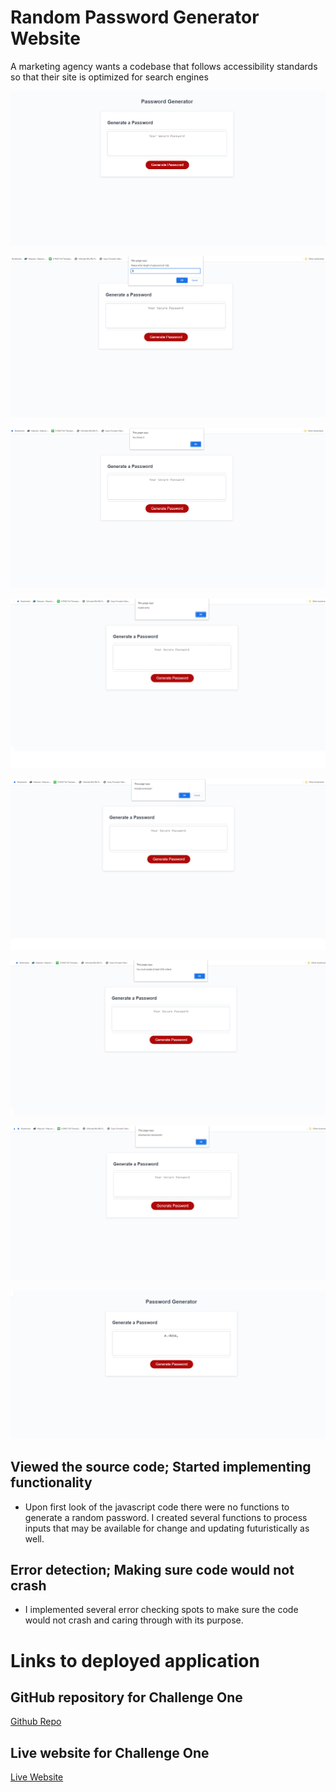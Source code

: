 # Random Password Generator Website

A marketing agency wants a codebase that follows accessibility standards so that their site is optimized for search engines

![This is a screenshot showing what you would see upon first visiting the website.](./assets/images/First-Load.png)

![This is a screenshot showing what happens after you click "Generate Password".](./assets/images/Upon-Click.png)

![This is a screenshot showing the confirmation of successful entry.](./assets/images/1st-Confirmation.png)

![This is a screenshot showing an invalid entry.](./assets/images/Invalid-Entry.png)

![This is a screenshot showing the question criteria for the password.](./assets/images/Question-Criteria.png)

![This is a screenshot showing if no criteria was selected during questioning.](./assets/images/Invalid-Criterias.png)

![This is a screenshot showing all criteria has been met and random password will be generated.](./assets/images/Confirmation-Generating.png)

![This is a screenshot showing the actual random generated password.](./assets/images/Generated-Password.png)

## Viewed the source code; Started implementing functionality

* Upon first look of the javascript code there were no functions to generate a random password. I created several functions to process inputs that may be available for change and updating futuristically as well.

## Error detection; Making sure code would not crash

* I implemented several error checking spots to make sure the code would not crash and caring through with its purpose.

# Links to deployed application

## GitHub repository for Challenge One
[Github Repo](https://github.com/Quaz711/PasswordGenerator.git)


## Live website for Challenge One
[Live Website](https://quaz711.github.io/PasswordGenerator/)
